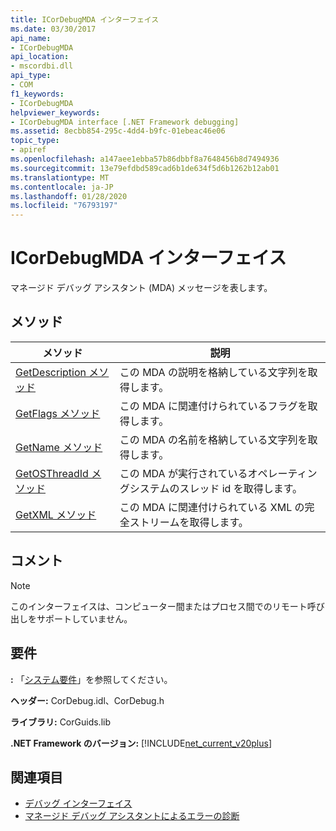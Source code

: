 ```yaml
---
title: ICorDebugMDA インターフェイス
ms.date: 03/30/2017
api_name:
- ICorDebugMDA
api_location:
- mscordbi.dll
api_type:
- COM
f1_keywords:
- ICorDebugMDA
helpviewer_keywords:
- ICorDebugMDA interface [.NET Framework debugging]
ms.assetid: 8ecbb854-295c-4dd4-b9fc-01ebeac46e06
topic_type:
- apiref
ms.openlocfilehash: a147aee1ebba57b86dbbf8a7648456b8d7494936
ms.sourcegitcommit: 13e79efdbd589cad6b1de634f5d6b1262b12ab01
ms.translationtype: MT
ms.contentlocale: ja-JP
ms.lasthandoff: 01/28/2020
ms.locfileid: "76793197"
---
```

# <a name="icordebugmda-interface"></a>ICorDebugMDA インターフェイス
マネージド デバッグ アシスタント (MDA) メッセージを表します。  
  
## <a name="methods"></a>メソッド  
  
|メソッド|説明|  
|------------|-----------------|  
|[GetDescription メソッド](icordebugmda-getdescription-method.md)|この MDA の説明を格納している文字列を取得します。|  
|[GetFlags メソッド](icordebugmda-getflags-method.md)|この MDA に関連付けられているフラグを取得します。|  
|[GetName メソッド](icordebugmda-getname-method.md)|この MDA の名前を格納している文字列を取得します。|  
|[GetOSThreadId メソッド](icordebugmda-getosthreadid-method.md)|この MDA が実行されているオペレーティングシステムのスレッド id を取得します。|  
|[GetXML メソッド](icordebugmda-getxml-method.md)|この MDA に関連付けられている XML の完全ストリームを取得します。|  
  
## <a name="remarks"></a>コメント  
  
> [!NOTE]
> このインターフェイスは、コンピューター間またはプロセス間でのリモート呼び出しをサポートしていません。  
  
## <a name="requirements"></a>要件  
 **:** 「[システム要件](../../../../docs/framework/get-started/system-requirements.md)」を参照してください。  
  
 **ヘッダー:** CorDebug.idl、CorDebug.h  
  
 **ライブラリ:** CorGuids.lib  
  
 **.NET Framework のバージョン:** [!INCLUDE[net_current_v20plus](../../../../includes/net-current-v20plus-md.md)]  
  
## <a name="see-also"></a>関連項目

- [デバッグ インターフェイス](debugging-interfaces.md)
- [マネージド デバッグ アシスタントによるエラーの診断](../../../../docs/framework/debug-trace-profile/diagnosing-errors-with-managed-debugging-assistants.md)
